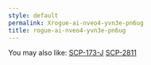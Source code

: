 ```yaml
---
style: default
permalink: Xrogue-ai-nveo4-yvn3e-pn6ug
title: rogue-ai-nveo4-yvn3e-pn6ug
---
```

You may also like:
[SCP-173-J](http://scp-wiki.net/scp-173-j)
[SCP-2811](http://scp-wiki.net/scp-2811)